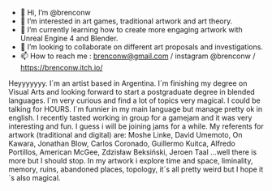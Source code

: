 - 👋 Hi, I’m @brenconw
- 👀 I’m interested in art games, traditional artwork and art theory.
- 🌱 I’m currently learning how to create more engaging artwork with Unreal Engine 4 and Blender.
- 💞️ I’m looking to collaborate on different art proposals and investigations. 
- 📫 How to reach me : brenconw@gmail.com / instagram @brenconw / https://brenconw.itch.io/

Heyyyyyyy. I´m an artist based in Argentina. I´m finishing my degree on Visual Arts and looking forward to start a postgraduate degree in blended languages.
I´m very curious and find a lot of topics very magical. I could be talking for HOURS. I´m funnier in my main language but manage pretty ok in english. 
I recently tasted working in group for a gamejam and it was very interesting and fun. I guess i will be joining jams for a while.
My referents for artwork (traditional and digital) are:
Moshe Linke, David Umemoto, On Kawara, Jonathan Blow, Carlos Coronado, Guillermo Kuitca, Alfredo Portillos, American McGee, Zdzisław Beksiński, Jeroen Taal
...well there is more but I should stop.
In my artwork i explore time and space, liminality, memory, ruins, abandoned places, topology, it´s all pretty weird but I hope it´s also magical.
